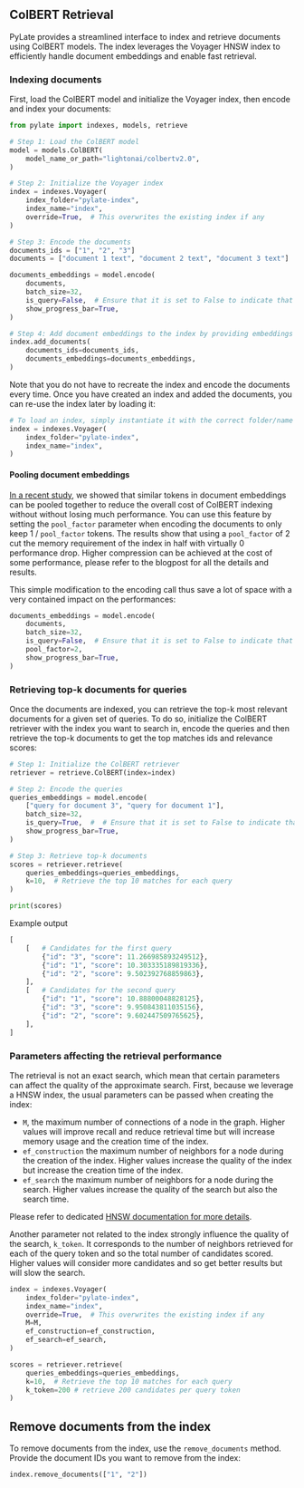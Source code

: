 ## ColBERT Retrieval

PyLate provides a streamlined interface to index and retrieve documents using ColBERT models. The index leverages the Voyager HNSW index to efficiently handle document embeddings and enable fast retrieval.

### Indexing documents

First, load the ColBERT model and initialize the Voyager index, then encode and index your documents:

```python
from pylate import indexes, models, retrieve

# Step 1: Load the ColBERT model
model = models.ColBERT(
    model_name_or_path="lightonai/colbertv2.0",
)

# Step 2: Initialize the Voyager index
index = indexes.Voyager(
    index_folder="pylate-index",
    index_name="index",
    override=True,  # This overwrites the existing index if any
)

# Step 3: Encode the documents
documents_ids = ["1", "2", "3"]
documents = ["document 1 text", "document 2 text", "document 3 text"]

documents_embeddings = model.encode(
    documents,
    batch_size=32,
    is_query=False,  # Ensure that it is set to False to indicate that these are documents, not queries
    show_progress_bar=True,
)

# Step 4: Add document embeddings to the index by providing embeddings and corresponding ids
index.add_documents(
    documents_ids=documents_ids,
    documents_embeddings=documents_embeddings,
)
```

Note that you do not have to recreate the index and encode the documents every time. Once you have created an index and added the documents, you can re-use the index later by loading it:
```python
# To load an index, simply instantiate it with the correct folder/name and without overriding it
index = indexes.Voyager(
    index_folder="pylate-index",
    index_name="index",
)
```
#### Pooling document embeddings
[In a recent study](https://www.answer.ai/posts/colbert-pooling.html), we showed that similar tokens in document embeddings can be pooled together to reduce the overall cost of ColBERT indexing without without losing much performance. You can use this feature by setting the `pool_factor` parameter when encoding the documents to only keep 1 / `pool_factor` tokens. The results show that using a `pool_factor` of 2 cut the memory requirement of the index in half with virtually 0 performance drop. Higher compression can be achieved at the cost of some performance, please refer to the blogpost for all the details and results.

This simple modification to the encoding call thus save a lot of space with a very contained impact on the performances:

```python
documents_embeddings = model.encode(
    documents,
    batch_size=32,
    is_query=False,  # Ensure that it is set to False to indicate that these are documents, not queries
    pool_factor=2,
    show_progress_bar=True,
)
```

### Retrieving top-k documents for queries

Once the documents are indexed, you can retrieve the top-k most relevant documents for a given set of queries.
To do so, initialize the ColBERT retriever with the index you want to search in, encode the queries and then retrieve the top-k documents to get the top matches ids and relevance scores:

```python
# Step 1: Initialize the ColBERT retriever
retriever = retrieve.ColBERT(index=index)

# Step 2: Encode the queries
queries_embeddings = model.encode(
    ["query for document 3", "query for document 1"],
    batch_size=32,
    is_query=True,  #  # Ensure that it is set to False to indicate that these are queries
    show_progress_bar=True,
)

# Step 3: Retrieve top-k documents
scores = retriever.retrieve(
    queries_embeddings=queries_embeddings, 
    k=10,  # Retrieve the top 10 matches for each query
)

print(scores)
```

Example output

```python
[
    [   # Candidates for the first query
        {"id": "3", "score": 11.266985893249512},
        {"id": "1", "score": 10.303335189819336},
        {"id": "2", "score": 9.502392768859863},
    ],
    [   # Candidates for the second query
        {"id": "1", "score": 10.88800048828125},
        {"id": "3", "score": 9.950843811035156},
        {"id": "2", "score": 9.602447509765625},
    ],
]
```

### Parameters affecting the retrieval performance
The retrieval is not an exact search, which mean that certain parameters can affect the quality of the approximate search. First, because we leverage a HNSW index, the usual parameters can be passed when creating the index:

- `M`, the maximum number of connections of a node in the graph. Higher values will improve recall and reduce retrieval time but will increase memory usage and the creation time of the index.
- `ef_construction` the maximum number of neighbors for a node during the creation of the index. Higher values increase the quality of the index but increase the creation time of the index.
- `ef_search` the maximum number of neighbors for a node during the search. Higher values increase the quality of the search but also the search time.

Please refer to dedicated [HNSW documentation for more details](https://www.pinecone.io/learn/series/faiss/hnsw/).

Another parameter not related to the index strongly influence the quality of the search, `k_token`. It corresponds to the number of neighbors retrieved for each of the query token and so the total number of candidates scored. Higher values will consider more candidates and so get better results but will slow the search.

```python
index = indexes.Voyager(
    index_folder="pylate-index",
    index_name="index",
    override=True,  # This overwrites the existing index if any
    M=M,
    ef_construction=ef_construction,
    ef_search=ef_search,
)

scores = retriever.retrieve(
    queries_embeddings=queries_embeddings, 
    k=10,  # Retrieve the top 10 matches for each query
    k_token=200 # retrieve 200 candidates per query token
)

```
## Remove documents from the index

To remove documents from the index, use the `remove_documents` method. Provide the document IDs you want to remove from the index:

```python
index.remove_documents(["1", "2"])
```